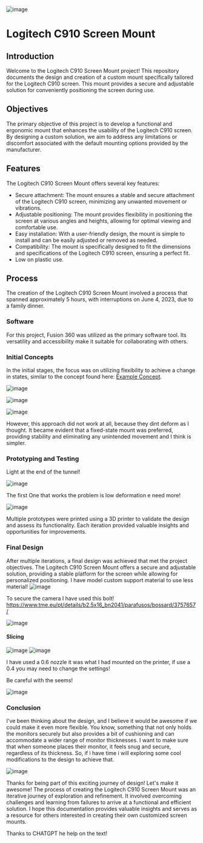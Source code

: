 ![image](https://github.com/3devangelist/Complient_mechanisms_learning_experience/assets/17902658/c298563d-d521-443f-a98f-4a8319875310)

# Logitech C910 Screen Mount

## Introduction
Welcome to the Logitech C910 Screen Mount project! This repository documents the design and creation of a custom mount specifically tailored for the Logitech C910 screen. This mount provides a secure and adjustable solution for conveniently positioning the screen during use.

## Objectives
The primary objective of this project is to develop a functional and ergonomic mount that enhances the usability of the Logitech C910 screen. By designing a custom solution, we aim to address any limitations or discomfort associated with the default mounting options provided by the manufacturer.

## Features
The Logitech C910 Screen Mount offers several key features:

- Secure attachment: The mount ensures a stable and secure attachment of the Logitech C910 screen, minimizing any unwanted movement or vibrations.
- Adjustable positioning: The mount provides flexibility in positioning the screen at various angles and heights, allowing for optimal viewing and comfortable use.
- Easy installation: With a user-friendly design, the mount is simple to install and can be easily adjusted or removed as needed.
- Compatibility: The mount is specifically designed to fit the dimensions and specifications of the Logitech C910 screen, ensuring a perfect fit.
- Low on plastic use.

## Process

The creation of the Logitech C910 Screen Mount involved a process that spanned approximately 5 hours, with interruptions on June 4, 2023, due to a family dinner.

### Software
For this project, Fusion 360 was utilized as the primary software tool. Its versatility and accessibility make it suitable for collaborating with others.

### Initial Concepts
In the initial stages, the focus was on utilizing flexibility to achieve a change in states, similar to the concept found here: [Example Concept](https://www.thingiverse.com/thing:3163115).

![image](https://github.com/3devangelist/Complient_mechanisms_learning_experience/assets/17902658/7c8d7faf-fa81-480c-9f00-e43ebc5778ee)

![image](https://github.com/3devangelist/Complient_mechanisms_learning_experience/assets/17902658/bffb1b43-fc7c-4459-8fb9-3f17dbce7673)

![image](https://github.com/3devangelist/Complient_mechanisms_learning_experience/assets/17902658/84ea2a8b-9103-41eb-a445-d6c12736ca32)

However, this approach did not work at all, because they dint deform as I thought. It became evident that a fixed-state mount was preferred, providing stability and eliminating any unintended movement and I think is simpler.

### Prototyping and Testing
Light at the end of the tunnel!

![image](https://github.com/3devangelist/Complient_mechanisms_learning_experience/assets/17902658/08a56bc4-4745-4623-bfea-ee0d9893cc49)

The first One that works the problem is low deformation e need more!

![image](https://github.com/3devangelist/Complient_mechanisms_learning_experience/assets/17902658/d2d91f5f-99a1-45e4-8474-4dc30fd941e6)

Multiple prototypes were printed using a 3D printer to validate the design and assess its functionality. Each iteration provided valuable insights and opportunities for improvements.

### Final Design
After multiple iterations, a final design was achieved that met the project objectives. The Logitech C910 Screen Mount offers a secure and adjustable solution, providing a stable platform for the screen while allowing for personalized positioning. I have model custom support material to use less material!
![image](https://github.com/3devangelist/Complient_mechanisms_learning_experience/assets/17902658/8bef7291-c3c2-4930-be29-cb2392cbd40f)

To secure the camera I have used this bolt!
https://www.tme.eu/pt/details/b2.5x16_bn2041/parafusos/bossard/3757657/

![image](https://github.com/3devangelist/Complient_mechanisms_learning_experience/assets/17902658/340d3033-c632-4702-b321-13309c31a9f4)

#### Slicing
![image](https://github.com/3devangelist/Complient_mechanisms_learning_experience/assets/17902658/1854673f-9379-4ee4-9cc9-925f1a9cfc94)
![image](https://github.com/3devangelist/Complient_mechanisms_learning_experience/assets/17902658/ca952983-f624-44a9-bc79-62d5b29e9d56)

I have used a 0.6 nozzle it was what I had mounted on the printer, if use a 0.4 you may need to change the settings!

Be careful with the seems!

![image](https://github.com/3devangelist/Complient_mechanisms_learning_experience/assets/17902658/d0e7aeb7-aa06-4c4d-aa09-edc09f36ae83)



### Conclusion

I've been thinking about the design, and I believe it would be awesome if we could make it even more flexible. You know, something that not only holds the monitors securely but also provides a bit of cushioning and can accommodate a wider range of monitor thicknesses.
I want to make sure that when someone places their monitor, it feels snug and secure, regardless of its thickness. So, if i have time i will exploring some cool modifications to the design to achieve that.

![image](https://github.com/3devangelist/Complient_mechanisms_learning_experience/assets/17902658/e04be95b-e323-4b6b-9dbb-2c77f77d030f)

Thanks for being part of this exciting journey of design! Let's make it awesome!
The process of creating the Logitech C910 Screen Mount was an iterative journey of exploration and refinement. It involved overcoming challenges and learning from failures to arrive at a functional and efficient solution. I hope this documentation provides valuable insights and serves as a resource for others interested in creating their own customized screen mounts.

Thanks to CHATGPT he help on the text!





